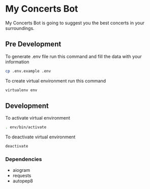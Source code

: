 # My Concerts Bot

My Concerts Bot is going to suggest you the best concerts in your surroundings.

## Pre Development
To generate .env file run this command and fill the data with your information
```bash
cp .env.example .env
```

To create virtual environment run this command
```bash
virtualenv env
```

## Development
To activate virtual environment
```bash
. env/bin/activate
```

To deactivate virtual environment
```bash
deactivate
```

### Dependencies
- aiogram
- requests
- autopep8
